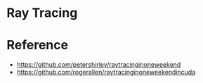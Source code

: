 # Ray Tracing

# Reference
* https://github.com/petershirley/raytracinginoneweekend
* https://github.com/rogerallen/raytracinginoneweekendincuda
